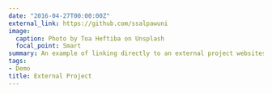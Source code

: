 ```yaml
---
date: "2016-04-27T00:00:00Z"
external_link: https://github.com/ssalpawuni
image:
  caption: Photo by Toa Heftiba on Unsplash
  focal_point: Smart
summary: An example of linking directly to an external project websites.
tags:
- Demo
title: External Project
---
```

